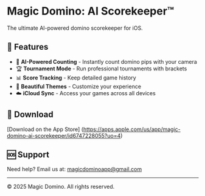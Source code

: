 # Magic Domino: AI Scorekeeper™

The ultimate AI-powered domino scorekeeper for iOS.

## 🎯 Features
- 🤖 **AI-Powered Counting** - Instantly count domino pips with your camera
- 🏆 **Tournament Mode** - Run professional tournaments with brackets
- 📊 **Score Tracking** - Keep detailed game history
- 🎨 **Beautiful Themes** - Customize your experience
- ☁️ **iCloud Sync** - Access your games across all devices

## 📱 Download

[Download on the App Store] (https://apps.apple.com/us/app/magic-domino-ai-scorekeeper/id6747228055?uo=4)

## 🆘 Support

Need help? Email us at: [magicdominoapp@gmail.com](mailto:magicdominoapp@gmail.com)

---

© 2025 Magic Domino. All rights reserved.
